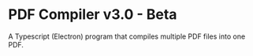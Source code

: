 # PDF Compiler v3.0 - Beta
A Typescript (Electron) program that compiles multiple PDF files into one PDF.
